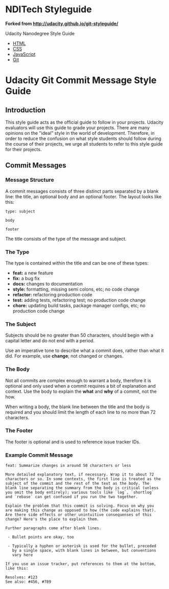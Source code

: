 NDITech Styleguide
==============================

**Forked from http://udacity.github.io/git-styleguide/**

 Udacity Nanodegree Style Guide    

*   [HTML](http://udacity.github.io/frontend-nanodegree-styleguide/index.html)
*   [CSS](http://udacity.github.io/frontend-nanodegree-styleguide/css.html)
*   [JavaScript](http://udacity.github.io/frontend-nanodegree-styleguide/javascript.html)
*   [Git](index.html)

Udacity Git Commit Message Style Guide
======================================

Introduction
------------

This style guide acts as the official guide to follow in your projects. Udacity evaluators will use this guide to grade your projects. There are many opinions on the "ideal" style in the world of development. Therefore, in order to reduce the confusion on what style students should follow during the course of their projects, we urge all students to refer to this style guide for their projects.

Commit Messages
---------------

### Message Structure

A commit messages consists of three distinct parts separated by a blank line: the title, an optional body and an optional footer. The layout looks like this:

    type: subject
    
    body
    
    footer

The title consists of the type of the message and subject.

### The Type

The type is contained within the title and can be one of these types:

*   **feat:** a new feature
*   **fix:** a bug fix
*   **docs:** changes to documentation
*   **style:** formatting, missing semi colons, etc; no code change
*   **refactor:** refactoring production code
*   **test:** adding tests, refactoring test; no production code change
*   **chore:** updating build tasks, package manager configs, etc; no production code change

### The Subject

Subjects should be no greater than 50 characters, should begin with a capital letter and do not end with a period.

Use an imperative tone to describe what a commit does, rather than what it did. For example, use **change**; not changed or changes.

### The Body

Not all commits are complex enough to warrant a body, therefore it is optional and only used when a commit requires a bit of explanation and context. Use the body to explain the **what** and **why** of a commit, not the how.

When writing a body, the blank line between the title and the body is required and you should limit the length of each line to no more than 72 characters.

### The Footer

The footer is optional and is used to reference issue tracker IDs.

### Example Commit Message

    feat: Summarize changes in around 50 characters or less
    
    More detailed explanatory text, if necessary. Wrap it to about 72
    characters or so. In some contexts, the first line is treated as the
    subject of the commit and the rest of the text as the body. The
    blank line separating the summary from the body is critical (unless
    you omit the body entirely); various tools like `log`, `shortlog`
    and `rebase` can get confused if you run the two together.
    
    Explain the problem that this commit is solving. Focus on why you
    are making this change as opposed to how (the code explains that).
    Are there side effects or other unintuitive consequenses of this
    change? Here's the place to explain them.
    
    Further paragraphs come after blank lines.
    
     - Bullet points are okay, too
    
     - Typically a hyphen or asterisk is used for the bullet, preceded
       by a single space, with blank lines in between, but conventions
       vary here
    
    If you use an issue tracker, put references to them at the bottom,
    like this:
    
    Resolves: #123
    See also: #456, #789
